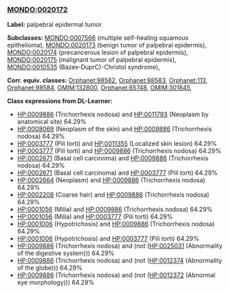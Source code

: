 
### [MONDO:0020172](http://purl.obolibrary.org/obo/MONDO_0020172)
**Label:** palpebral epidermal tumor

**Subclasses:** [MONDO:0007566](http://purl.obolibrary.org/obo/MONDO_0007566) (multiple self-healing squamous epithelioma), [MONDO:0020173](http://purl.obolibrary.org/obo/MONDO_0020173) (benign tumor of palpebral epidermis), [MONDO:0020174](http://purl.obolibrary.org/obo/MONDO_0020174) (precancerous lesion of palpebral epidermis), [MONDO:0020175](http://purl.obolibrary.org/obo/MONDO_0020175) (malignant tumor of palpebral epidermis), [MONDO:0010535](http://purl.obolibrary.org/obo/MONDO_0010535) (Bazex-DuprC)-Christol syndrome), 

**Corr. equiv. classes:** [Orphanet:98582](http://www.orpha.net/ORDO/Orphanet_98582), [Orphanet:98583](http://www.orpha.net/ORDO/Orphanet_98583), [Orphanet:113](http://www.orpha.net/ORDO/Orphanet_113), [Orphanet:98584](http://www.orpha.net/ORDO/Orphanet_98584), [OMIM:132800](http://purl.obolibrary.org/obo/OMIM_132800), [Orphanet:65748](http://www.orpha.net/ORDO/Orphanet_65748), [OMIM:301845](http://purl.obolibrary.org/obo/OMIM_301845), 

**Class expressions from DL-Learner:**

- [HP:0009886](http://purl.obolibrary.org/obo/HP_0009886) (Trichorrhexis nodosa) and [HP:0011793](http://purl.obolibrary.org/obo/HP_0011793) (Neoplasm by anatomical site) 64.29%
- [HP:0008069](http://purl.obolibrary.org/obo/HP_0008069) (Neoplasm of the skin) and [HP:0009886](http://purl.obolibrary.org/obo/HP_0009886) (Trichorrhexis nodosa) 64.29%
- [HP:0003777](http://purl.obolibrary.org/obo/HP_0003777) (Pili torti) and [HP:0011355](http://purl.obolibrary.org/obo/HP_0011355) (Localized skin lesion) 64.29%
- [HP:0003777](http://purl.obolibrary.org/obo/HP_0003777) (Pili torti) and [HP:0009886](http://purl.obolibrary.org/obo/HP_0009886) (Trichorrhexis nodosa) 64.29%
- [HP:0002671](http://purl.obolibrary.org/obo/HP_0002671) (Basal cell carcinoma) and [HP:0009886](http://purl.obolibrary.org/obo/HP_0009886) (Trichorrhexis nodosa) 64.29%
- [HP:0002671](http://purl.obolibrary.org/obo/HP_0002671) (Basal cell carcinoma) and [HP:0003777](http://purl.obolibrary.org/obo/HP_0003777) (Pili torti) 64.29%
- [HP:0002664](http://purl.obolibrary.org/obo/HP_0002664) (Neoplasm) and [HP:0009886](http://purl.obolibrary.org/obo/HP_0009886) (Trichorrhexis nodosa) 64.29%
- [HP:0002208](http://purl.obolibrary.org/obo/HP_0002208) (Coarse hair) and [HP:0009886](http://purl.obolibrary.org/obo/HP_0009886) (Trichorrhexis nodosa) 64.29%
- [HP:0001056](http://purl.obolibrary.org/obo/HP_0001056) (Milia) and [HP:0009886](http://purl.obolibrary.org/obo/HP_0009886) (Trichorrhexis nodosa) 64.29%
- [HP:0001056](http://purl.obolibrary.org/obo/HP_0001056) (Milia) and [HP:0003777](http://purl.obolibrary.org/obo/HP_0003777) (Pili torti) 64.29%
- [HP:0001006](http://purl.obolibrary.org/obo/HP_0001006) (Hypotrichosis) and [HP:0009886](http://purl.obolibrary.org/obo/HP_0009886) (Trichorrhexis nodosa) 64.29%
- [HP:0001006](http://purl.obolibrary.org/obo/HP_0001006) (Hypotrichosis) and [HP:0003777](http://purl.obolibrary.org/obo/HP_0003777) (Pili torti) 64.29%
- [HP:0009886](http://purl.obolibrary.org/obo/HP_0009886) (Trichorrhexis nodosa) and (not ([HP:0025031](http://purl.obolibrary.org/obo/HP_0025031) (Abnormality of the digestive system))) 64.29%
- [HP:0009886](http://purl.obolibrary.org/obo/HP_0009886) (Trichorrhexis nodosa) and (not ([HP:0012374](http://purl.obolibrary.org/obo/HP_0012374) (Abnormality of the globe))) 64.29%
- [HP:0009886](http://purl.obolibrary.org/obo/HP_0009886) (Trichorrhexis nodosa) and (not ([HP:0012372](http://purl.obolibrary.org/obo/HP_0012372) (Abnormal eye morphology))) 64.29%


